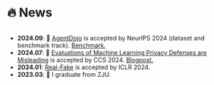 # 🔥 News

<style>
  .scrollable {
    max-height: 260px; 
    overflow-y: scroll; 
  }
</style>

<div class="scrollable">
  <ul>
    <li><strong>2024.09</strong>: 🎉 <a href="https://arxiv.org/pdf/2406.13352">AgentDojo</a> is accepted by NeurIPS 2024 (dataset and benchmark track).  <a href="https://agentdojo.spylab.ai/">  Benchmark. </a>  </li>
    <li><strong>2024.07</strong>: 🎉 <a href="https://arxiv.org/pdf//2404.17399">Evaluations of Machine Learning Privacy Defenses are Misleading</a> is accepted by CCS 2024.  <a href="https://spylab.ai/blog/misleading-privacy-evals/">  Blogpost. </a>  </li>
    <li><strong>2024.01</strong>: <a href="https://arxiv.org/pdf/2310.10402">Real-Fake</a> is accepted by ICLR 2024.</li>
    <li><strong>2023.03</strong>: 🎉 I graduate from ZJU.</li>
  </ul>
</div>




  

